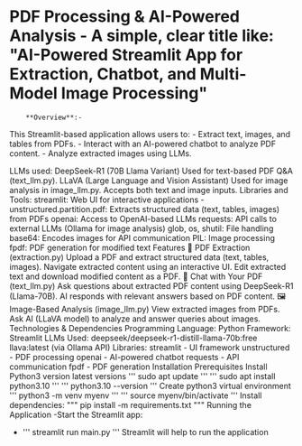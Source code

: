 # PDF Processing & AI-Powered Analysis - A simple, clear title like: "AI-Powered Streamlit App for Extraction, Chatbot, and Multi-Model Image Processing"

        **Overview**:-
This Streamlit-based application allows users to: - Extract text, images, and tables from PDFs. - Interact with an AI-powered chatbot to analyze PDF content. - Analyze extracted images using LLMs.

LLMs used:
DeepSeek-R1 (70B Llama Variant)
Used for text-based PDF Q&A (text_llm.py).
LLaVA (Large Language and Vision Assistant)
Used for image analysis in image_llm.py.
Accepts both text and image inputs.
Libraries and Tools:
streamlit: Web UI for interactive applications -unstructured.partition.pdf: Extracts structured data (text, tables, images) from PDFs
openai: Access to OpenAI-based LLMs
requests: API calls to external LLMs (Ollama for image analysis)
glob, os, shutil: File handling
base64: Encodes images for API communication
PIL: Image processing
fpdf: PDF generation for modified text
Features
📄 PDF Extraction (extraction.py)
Upload a PDF and extract structured data (text, tables, images).
Navigate extracted content using an interactive UI.
Edit extracted text and download modified content as a PDF.
🤖 Chat with Your PDF (text_llm.py)
Ask questions about extracted PDF content using DeepSeek-R1 (Llama-70B).
AI responds with relevant answers based on PDF content.
🖼️ Image-Based Analysis (image_llm.py)
View extracted images from PDFs.
Ask AI (LLaVA model) to analyze and answer queries about images.
Technologies & Dependencies
Programming Language: Python
Framework: Streamlit
LLMs Used:
deepseek/deepseek-r1-distill-llama-70b:free
llava:latest (via Ollama API)
Libraries:
streamlit - UI framework
unstructured - PDF processing
openai - AI-powered chatbot
requests - API communication
fpdf - PDF generation
Installation
Prerequisites
Install Python3 version latest versions
''' sudo apt update '''
''' sudo apt install python3.10 '''
''' python3.10 --version '''
Create python3 virtual environment
''' python3 -m venv myenv '''
''' source myenv/bin/activate '''
Install dependencies:
""" pip install -m requirements.txt """
Running the Application
-Start the Streamlit app:
  - ''' streamlit run main.py '''
Streamlit will help to run the application
